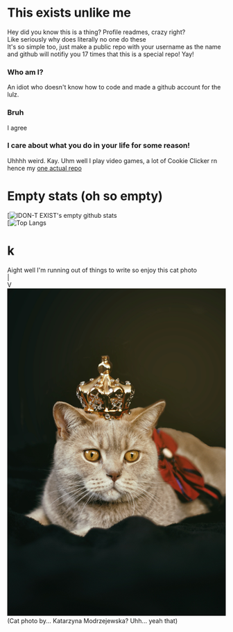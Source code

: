 # This exists unlike me
Hey did you know this is a thing? Profile readmes, crazy right?  
Like seriously why does literally no one do these  
It's so simple too, just make a public repo with your username as the name and github will notifiy you 17 times that this is a special repo! Yay!  
### Who am I?
An idiot who doesn't know how to code and made a github account for the lulz.
### Bruh
I agree
### I care about what you do in your life for some reason!
Uhhhh weird. Kay. Uhm well I play video games, a lot of Cookie Clicker rn hence my [one actual repo](https://github.com/IDON-TEXIST/CC-Keyboard-short-cuts)  
# Empty stats (oh so empty)  
[![IDON-T EXIST's empty github stats](https://github-readme-stats.vercel.app/api?username=IDON-TEXIST&count_private=true&show_icons=true&theme=tokyonight&include_all_commits=true&custom_title=How%20is%20this%20an%20A%2B)  
[![Top Langs](https://github-readme-stats.vercel.app/api/top-langs/?username=IDON-TEXIST&custom_title=Most%20Used%20Languages%20%28lol%29)
# k
Aight well I'm running out of things to write so enjoy this cat photo   
|  
V  
![kitkit](https://github.com/IDON-TEXIST/IDON-TEXIST/blob/main/Cat%20Image.jpg)  
(Cat photo by... Katarzyna Modrzejewska? Uhh... yeah that)
<!--
**IDON-TEXIST/IDON-TEXIST** is a ✨ _special_ ✨ repository because its `README.md` (this file) appears on your GitHub profile.

Here are some ideas to get you started:

- 🔭 I’m currently working on ...
- 🌱 I’m currently learning ...
- 👯 I’m looking to collaborate on ...
- 🤔 I’m looking for help with ...
- 💬 Ask me about ...
- 📫 How to reach me: ...
- 😄 Pronouns: ...
- ⚡ Fun fact: ...
-->

